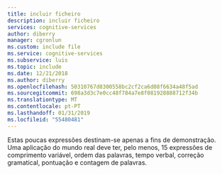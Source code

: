 ```yaml
---
title: incluir ficheiro
description: incluir ficheiro
services: cognitive-services
author: diberry
manager: cgronlun
ms.custom: include file
ms.service: cognitive-services
ms.subservice: luis
ms.topic: include
ms.date: 12/21/2018
ms.author: diberry
ms.openlocfilehash: 50310767d8300558bc2cf2ca6d08f6634a48f5ad
ms.sourcegitcommit: 698a3d3c7e0cc48f784a7e8f081928888712f34b
ms.translationtype: MT
ms.contentlocale: pt-PT
ms.lasthandoff: 01/31/2019
ms.locfileid: "55480481"
---
```

Estas poucas expressões destinam-se apenas a fins de demonstração. Uma aplicação do mundo real deve ter, pelo menos, 15 expressões de comprimento variável, ordem das palavras, tempo verbal, correção gramatical, pontuação e contagem de palavras.
